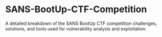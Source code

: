 # SANS-BootUp-CTF-Competition
A detailed breakdown of the SANS BootUp CTF competition challenges, solutions, and tools used for vulnerability analysis and exploitation.
